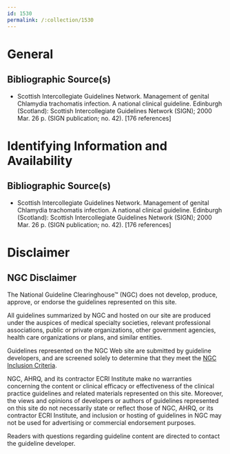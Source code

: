 ```yaml
---
id: 1530
permalink: /:collection/1530
---
```


# General

## Bibliographic Source(s)

- Scottish Intercollegiate Guidelines Network. Management of genital Chlamydia trachomatis infection. A national clinical guideline. Edinburgh (Scotland): Scottish Intercollegiate Guidelines Network (SIGN); 2000 Mar. 26 p. (SIGN publication; no. 42). [176 references]

# Identifying Information and Availability

## Bibliographic Source(s)

- Scottish Intercollegiate Guidelines Network. Management of genital Chlamydia trachomatis infection. A national clinical guideline. Edinburgh (Scotland): Scottish Intercollegiate Guidelines Network (SIGN); 2000 Mar. 26 p. (SIGN publication; no. 42). [176 references]

# Disclaimer

## NGC Disclaimer

The National Guideline Clearinghouse™ (NGC) does not develop, produce, approve, or endorse the guidelines represented on this site.

All guidelines summarized by NGC and hosted on our site are produced under the auspices of medical specialty societies, relevant professional associations, public or private organizations, other government agencies, health care organizations or plans, and similar entities.

Guidelines represented on the NGC Web site are submitted by guideline developers, and are screened solely to determine that they meet the [NGC Inclusion Criteria](/help-and-about/summaries/inclusion-criteria).

NGC, AHRQ, and its contractor ECRI Institute make no warranties concerning the content or clinical efficacy or effectiveness of the clinical practice guidelines and related materials represented on this site. Moreover, the views and opinions of developers or authors of guidelines represented on this site do not necessarily state or reflect those of NGC, AHRQ, or its contractor ECRI Institute, and inclusion or hosting of guidelines in NGC may not be used for advertising or commercial endorsement purposes.

Readers with questions regarding guideline content are directed to contact the guideline developer.

